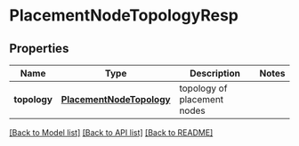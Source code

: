 # PlacementNodeTopologyResp

## Properties
Name | Type | Description | Notes
------------ | ------------- | ------------- | -------------
**topology** | [**PlacementNodeTopology**](PlacementNodeTopology.md) | topology of placement nodes | 

[[Back to Model list]](../README.md#documentation-for-models) [[Back to API list]](../README.md#documentation-for-api-endpoints) [[Back to README]](../README.md)



